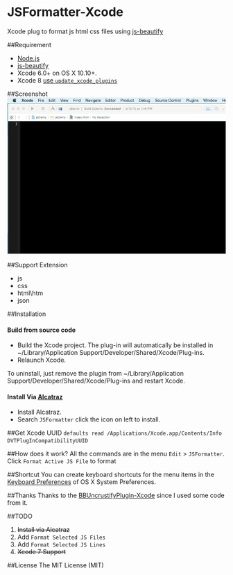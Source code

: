 # JSFormatter-Xcode
Xcode plug to format js html css files using [js-beautify](https://github.com/beautify-web/js-beautify)

##Requirement
* [Node.js](https://nodejs.org/)
* [js-beautify](https://github.com/beautify-web/js-beautify)
* Xcode 6.0+ on OS X 10.10+.
* Xcode 8 [use `update_xcode_plugins`](https://github.com/inket/update_xcode_plugins)

##Screenshot
![image](https://raw.githubusercontent.com/bumaociyuan/JSFormatter-Xcode/master/screenshot.gif)

##Support Extension
* js
* css
* html\htm
* json

##Installation

#### Build from source code 

* Build the Xcode project. The plug-in will automatically be installed in ~/Library/Application Support/Developer/Shared/Xcode/Plug-ins.
* Relaunch Xcode.

To uninstall, just remove the plugin from ~/Library/Application Support/Developer/Shared/Xcode/Plug-ins and restart Xcode.

#### Install Via [Alcatraz](http://alcatraz.io/)

* Install Alcatraz.
* Search `JSFormatter` click the icon on left to install.

##Get Xcode UUID
`defaults read /Applications/Xcode.app/Contents/Info DVTPlugInCompatibilityUUID`

##How does it work?
All the commands are in the menu `Edit` > `JSFormatter`.
Click `Format Active JS File` to format 

##Shortcut
You can create keyboard shortcuts for the menu items in the [Keyboard Preferences](http://support.apple.com/kb/ph3957) of OS X System Preferences.

##Thanks
Thanks to the [BBUncrustifyPlugin-Xcode](https://github.com/benoitsan/BBUncrustifyPlugin-Xcode) since I used some code from it.

##TODO

1. ~~Install via Alcatraz~~
2. Add `Format Selected JS Files`
3. Add `Format Selected JS Lines`
4. ~~Xcode 7 Support~~

##License
The MIT License (MIT)
